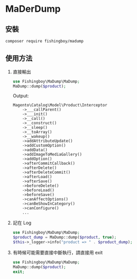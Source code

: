 # MaDerDump

## 安裝
```bash
composer require fishingboy/madump
```

## 使用方法
1. 直接輸出
    ```php
    use Fishingboy\MaDump\MaDump; 
    MaDump::dump($product);
    ```
   
    Output:
    ```
    Magento\Catalog\Model\Product\Interceptor
        ->___callParent()
        ->___init()
        ->__call()
        ->__construct()
        ->__sleep()
        ->__toArray()
        ->__wakeup()
        ->addAttributeUpdate()
        ->addCustomOption()
        ->addData()
        ->addImageToMediaGallery()
        ->addOption()
        ->afterCommitCallback()
        ->afterDelete()
        ->afterDeleteCommit()
        ->afterLoad()
        ->afterSave()
        ->beforeDelete()
        ->beforeLoad()
        ->beforeSave()
        ->canAffectOptions()
        ->canBeShowInCategory()
        ->canConfigure()
        ...
    ```

2. 記在 Log
    ```php
    use Fishingboy\MaDump\MaDump; 
    $product_dump = MaDump::dump($product, true);
    $this->_logger->info("product => " . $product_dump); 
    ```
   
3. 有時候可能需要直接中斷執行，請直接用 exit
    ```php
   use Fishingboy\MaDump\MaDump;
   MaDump::dump($product);
   exit;
   ```
